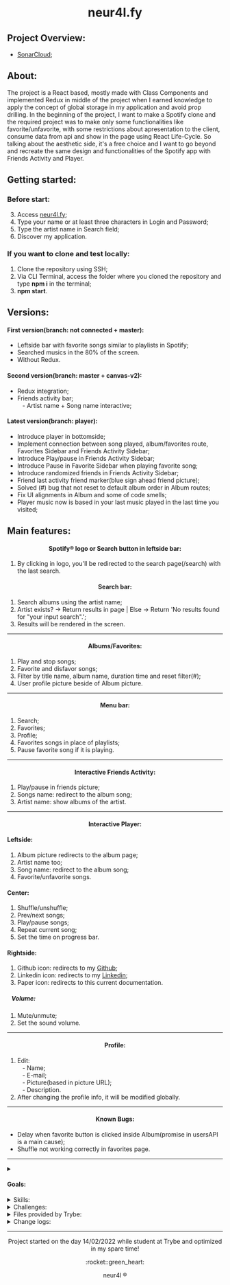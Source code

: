 <div align="center">
  <h1>neur4l.fy</h1>
</div>

## Project Overview:
- [SonarCloud](https://sonarcloud.io/project/overview?id=byneur4l_neur4l.fy);

## About:
The project is a React based, mostly made with Class Components and implemented Redux in middle of the project when I earned knowledge to apply the concept of global storage in my application and avoid prop drilling. In the beginning of the project, I want to make a Spotify clone and the required project was to make only some functionalities like favorite/unfavorite, with some restrictions about apresentation to the client, consume data from api and show in the page using React Life-Cycle.
So talking about the aesthetic side, it's a free choice and I want to go beyond and recreate the same design and functionalities of the Spotify app with Friends Activity and Player.

## Getting started:
### Before start:
3. Access [neur4l.fy](https://neuralfy.vercel.app/);
4. Type your name or at least three characters in Login and Password;
5. Type the artist name in Search field;
6. Discover my application.

### If you want to clone and test locally:
1. Clone the repository using SSH;
2. Via CLI Terminal, access the folder where you cloned the repository and type __**npm i**__ in the terminal;
3. __**npm start**__.

## Versions:
#### First version(branch: not connected + master):
- Leftside bar with favorite songs similar to playlists in Spotify;
- Searched musics in the 80% of the screen.
- Without Redux.

#### Second version(branch: master + canvas-v2):
- Redux integration;
- Friends activity bar;\
&nbsp;&nbsp; - Artist name + Song name interactive;

#### Latest version(branch: player):
- Introduce player in bottomside;
- Implement connection between song played, album/favorites route, Favorites Sidebar and Friends Activity Sidebar;
- Introduce Play/pause in Friends Activity Sidebar;
- Introduce Pause in Favorite Sidebar when playing favorite song;
- Introduce randomized friends in Friends Activity Sidebar;
- Friend last activity friend marker(blue sign ahead friend picture);
- Solved (#) bug that not reset to default album order in Album routes;
- Fix UI alignments in Album and some of code smells;
- Player music now is based in your last music played in the last time you visited; 
## Main features:

<div align="center">
  <h4>Spotify® logo or Search button in leftside bar:</h4>
</div>

1. By clicking in logo, you'll be redirected to the search page(/search) with the last search.

<div align="center">
  <h4>Search bar:</h4>
</div>

1. Search albums using the artist name;
2. Artist exists? -> Return results in page  | Else -> Return 'No results found for "your input search".';
3. Results will be rendered in the screen.

___

<div align="center">
  <h4>Albums/Favorites:</h4>
</div>

1. Play and stop songs;
2. Favorite and disfavor songs;
3. Filter by title name, album name, duration time and reset filter(#);
4. User profile picture beside of Album picture. 

___

<div align="center">
  <h4>Menu bar:</h4>
</div>

1. Search;
2. Favorites;
3. Profile;
5. Favorites songs in place of playlists;
6. Pause favorite song if it is playing.

___

<div align="center">
  <h4>Interactive Friends Activity:</h4>
</div>

1. Play/pause in friends picture;
2. Songs name: redirect to the album song;
3. Artist name: show albums of the artist.

___

<div align="center">
  <h4>Interactive Player:</h4>
</div>

#### Leftside:
1. Album picture redirects to the album page;
2. Artist name too;
3. Song name: redirect to the album song;
4. Favorite/unfavorite songs.

#### Center:
1. Shuffle/unshuffle;
2. Prev/next songs;
3. Play/pause songs;
4. Repeat current song;
5. Set the time on progress bar.

#### Rightside:
1. Github icon: redirects to my [Github](https://github.com/byneur4l);
2. Linkedin icon: redirects to my [Linkedin](https://www.linkedin.com/in/reisblucas/);
3. Paper icon: redirects to this current documentation.

##### &nbsp;&nbsp; Volume:
1. Mute/unmute;
2. Set the sound volume.

___

<div align="center">
  <h4>Profile:</h4>
</div>

1. Edit:\
&nbsp;&nbsp; - Name;\
&nbsp;&nbsp; - E-mail;\
&nbsp;&nbsp; - Picture(based in picture URL);\
&nbsp;&nbsp; - Description.
2. After changing the profile info, it will be modified globally.

___

<div align="center">
  <h4>Known Bugs:</h4>
</div>

- Delay when favorite button is clicked inside Album(promise in usersAPI is a main cause);
- Shuffle not working correctly in favorites page.

___

<details>
  <summary><h4>Goals:</h4></summary>
  <p>[ ] [0/20] - Remove the max of code smells until date 05/18.</p>
</details>

<details>
  <summary>Skills:</summary>
  <p>- Make requisitions and consume data provided by iTunes API;\</p>
  <p>- Use React Component Life-Cycle;\</p>
  <p>- Control states;\</p>
  <p>- Use route control with BrowserRouter;\</p>
  <p>- Create routes and map the correct path;\</p>
  <p>- Make persistent components to be showed in screen with Switch;\</p>
  <p>- React-Redux to store in global storage;\</p>
  <p>- Integration between app without Redux and implement Redux.</p>
</details>

<details>
  <summary>Challenges:</summary>
  - Make persistent components in Desktop, optimize for Mobile and Tablet Screens;
  - Begin integration with Redux, because when I started the project I hadn't the knowledge about Redux or Context API;
  - UI Alignment in Album filters with listed songs in Album and Favorite routes, because they use the same component;
  - Progress bar/volume bar, very difficult and it's not 100% optmized(CSS Optimization for Chrome only);
  - Remove keyboard from screen;
  - I didn't found a way to make a function to Zoom Out after trigger Input in mobile screens, so I used minimum requirements for some Browsers to not trigger;
  - CORS errors.
</details>

<details>
  <summary>Files provided by Trybe:</summary>
  src/services/\
  &nbsp;&nbsp;&nbsp; ↳ favoriteSongsAPI.js\
  &nbsp;&nbsp;&nbsp; ↳ musicsAPI.js\
  &nbsp;&nbsp;&nbsp; ↳ userAPI.js\
</details>

<details>
  <summary>Change logs:</summary>
  <a href="https://github.com/byneur4l/neur4l.fy/tree/master/changelogs" target="_blank" rel="noopener noreferrer">- Click here to be redirected to changelogs.</a>
</details>

___

<div align="center">
  <p>Project started on the day 14/02/2022 while student at Trybe and optimized in my spare time!</p>
  <p>:rocket::green_heart:</p>
  <p>neur4l ®</p>
</div>
